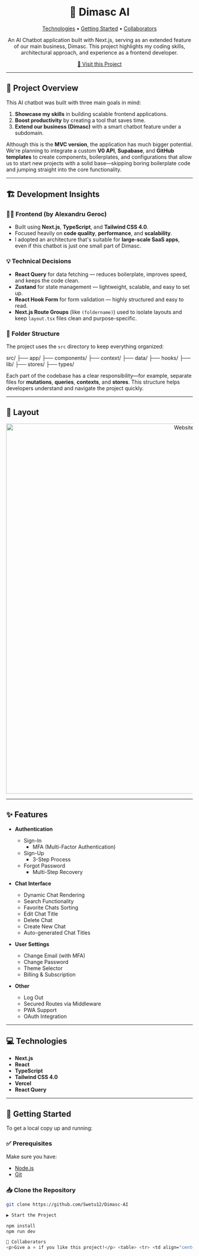 <h1 align="center" style="font-weight: bold;">🚀 Dimasc AI</h1>

<p align="center">
  <a href="#technologies">Technologies</a> •
  <a href="#getting-started">Getting Started</a> •
  <a href="#collaborators">Collaborators</a>
</p>

<p align="center">
  An AI Chatbot application built with Next.js, serving as an extended feature of our main business, Dimasc.
  This project highlights my coding skills, architectural approach, and experience as a frontend developer.
</p>

<p align="center">
  <a href="https://dimasc-ai.netlify.app/">📱 Visit this Project</a>
</p>

---

## 🧠 Project Overview

This AI chatbot was built with three main goals in mind:

1. **Showcase my skills** in building scalable frontend applications.
2. **Boost productivity** by creating a tool that saves time.
3. **Extend our business (Dimasc)** with a smart chatbot feature under a subdomain.

Although this is the **MVC version**, the application has much bigger potential. We're planning to integrate a custom **V0 API**, **Supabase**, and **GitHub templates** to create components, boilerplates, and configurations that allow us to start new projects with a solid base—skipping boring boilerplate code and jumping straight into the core functionality.

---

## 🏗️ Development Insights

### 👨‍💻 Frontend (by Alexandru Geroc)
- Built using **Next.js**, **TypeScript**, and **Tailwind CSS 4.0**.
- Focused heavily on **code quality**, **performance**, and **scalability**.
- I adopted an architecture that's suitable for **large-scale SaaS apps**, even if this chatbot is just one small part of Dimasc.

### 💡 Technical Decisions
- **React Query** for data fetching — reduces boilerplate, improves speed, and keeps the code clean.
- **Zustand** for state management — lightweight, scalable, and easy to set up.
- **React Hook Form** for form validation — highly structured and easy to read.
- **Next.js Route Groups** (like `(foldername)`) used to isolate layouts and keep `layout.tsx` files clean and purpose-specific.

### 📁 Folder Structure
The project uses the `src` directory to keep everything organized:

src/
├── app/
├── components/
├── context/
├── data/
├── hooks/
├── lib/
├── stores/
├── types/

Each part of the codebase has a clear responsibility—for example, separate files for **mutations**, **queries**, **contexts**, and **stores**. This structure helps developers understand and navigate the project quickly.

---

## 🎨 Layout

<p align="center">
  <img src="https://github.com/user-attachments/assets/d70997ec-4403-46cc-9a3a-748406021c34" alt="Website Preview" width="1000px">
</p>

---

## ✨ Features

- **Authentication**
  - Sign-In
    - MFA (Multi-Factor Authentication)
  - Sign-Up
    - 3-Step Process
  - Forgot Password
    - Multi-Step Recovery

- **Chat Interface**
  - Dynamic Chat Rendering
  - Search Functionality
  - Favorite Chats Sorting
  - Edit Chat Title
  - Delete Chat
  - Create New Chat
  - Auto-generated Chat Titles

- **User Settings**
  - Change Email (with MFA)
  - Change Password
  - Theme Selector
  - Billing & Subscription

- **Other**
  - Log Out
  - Secured Routes via Middleware
  - PWA Support
  - OAuth Integration

---

## 💻 Technologies

- **Next.js**
- **React**
- **TypeScript**
- **Tailwind CSS 4.0**
- **Vercel**
- **React Query**

---

## 🚀 Getting Started

To get a local copy up and running:

### ✅ Prerequisites

Make sure you have:

- [Node.js](https://nodejs.org/)
- [Git](https://git-scm.com/)

### 📥 Clone the Repository

```bash
git clone https://github.com/Swetu12/Dimasc-AI

▶️ Start the Project

npm install
npm run dev

🤝 Collaborators
<p>Give a ⭐ if you like this project!</p> <table> <tr> <td align="center"> <a href="https://github.com/Swetu12"> <img src="https://avatars.githubusercontent.com/u/102142947?v=4" width="100px;" alt="Alexandru Geroc"/><br> <sub><b>Alexandru Geroc</b></sub> </a> </td> <td align="center"> <a href="https://github.com/sebastianflaviusdev"> <img src="https://avatars.githubusercontent.com/u/137168853?v=4" width="100px;" alt="Sebastian Flavius Dev"/><br> <sub><b>Sebastian Flavius Dev</b></sub> </a> </td> </tr> </table> ```
